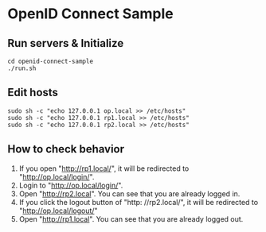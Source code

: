 # OpenID Connect Sample

## Run servers & Initialize

```
cd openid-connect-sample
./run.sh
```

## Edit hosts
```
sudo sh -c "echo 127.0.0.1 op.local >> /etc/hosts"
sudo sh -c "echo 127.0.0.1 rp1.local >> /etc/hosts"
sudo sh -c "echo 127.0.0.1 rp2.local >> /etc/hosts"
```

## How to check behavior

1. If you open "http://rp1.local/", it will be redirected to "http://op.local/login/".
2. Login to "http://op.local/login/".
3. Open "http://rp2.local". You can see that you are already logged in.
4. If you click the logout button of "http: //rp2.local/", it will be redirected to "http://op.local/logout/"
5. Open "http://rp1.local". You can see that you are already logged out.

